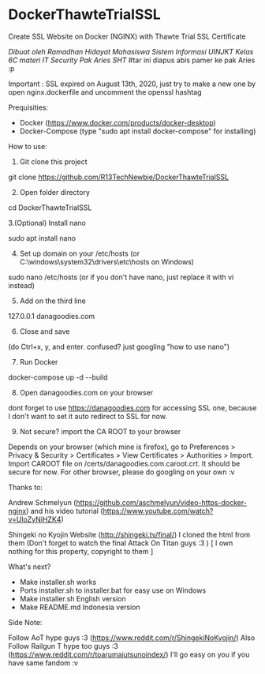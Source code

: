 # DockerThawteTrialSSL
Create SSL Website on Docker (NGINX) with Thawte Trial SSL Certificate

*Dibuat oleh Ramadhan Hidayat Mahasiswa Sistem Informasi UINJKT Kelas 6C materi IT Security Pak Aries SHT* #tar ini diapus abis pamer ke pak Aries :p

Important : SSL expired on August 13th, 2020, just try to make a new one by open nginx.dockerfile and uncomment the openssl hashtag

Prequisities:

- Docker (https://www.docker.com/products/docker-desktop)
- Docker-Compose (type "sudo apt install docker-compose" for installing)

How to use:

1. Git clone this project 

git clone https://github.com/R13TechNewbie/DockerThawteTrialSSL

2. Open folder directory

cd DockerThawteTrialSSL

3.(Optional) Install nano

sudo apt install nano

4. Set up domain on your /etc/hosts (or C:\windows\system32\drivers\etc\hosts on Windows)

sudo nano /etc/hosts (or if you don't have nano, just replace it with vi instead)

5. Add on the third line

127.0.0.1	danagoodies.com

6. Close and save

(do Ctrl+x, y, and enter. confused? just googling "how to use nano")

7. Run Docker

docker-compose up -d --build

8. Open danagoodies.com on your browser

dont forget to use https://danagoodies.com for accessing SSL one, because I don't want to set it auto redirect to SSL for now. 

9. Not secure? import the CA ROOT to your browser

Depends on your browser (which mine is firefox), go to Preferences > Privacy & Security > Certificates > View Certificates > Authorities > Import. Import CAROOT file on <your-dir-path>/certs/danagoodies.com.caroot.crt. It should be secure for now. For other browser, please do googling on your own :v
 
Thanks to:

Andrew Schmelyun (https://github.com/aschmelyun/video-https-docker-nginx) and his video tutorial (https://www.youtube.com/watch?v=UloZyNiHZK4)

Shingeki no Kyojin Website (http://shingeki.tv/final/) I cloned the html from them (Don't forget to watch the final Attack On Titan guys :3 ) [ I own nothing for this property, copyright to them ]

What's next?

- Make installer.sh works
- Ports installer.sh to installer.bat for easy use on Windows
- Make installer.sh English version
- Make README.md Indonesia version

Side Note:

Follow AoT hype guys :3 (https://www.reddit.com/r/ShingekiNoKyojin/)
Also Follow Railgun T hype too guys :3 (https://www.reddit.com/r/toarumajutsunoindex/)
I'll go easy on you if you have same fandom :v
